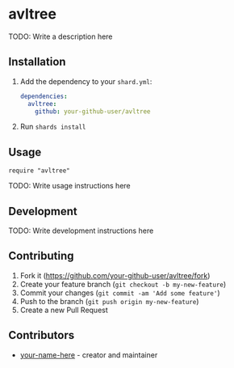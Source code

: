# avltree

TODO: Write a description here

## Installation

1. Add the dependency to your `shard.yml`:

   ```yaml
   dependencies:
     avltree:
       github: your-github-user/avltree
   ```

2. Run `shards install`

## Usage

```crystal
require "avltree"
```

TODO: Write usage instructions here

## Development

TODO: Write development instructions here

## Contributing

1. Fork it (<https://github.com/your-github-user/avltree/fork>)
2. Create your feature branch (`git checkout -b my-new-feature`)
3. Commit your changes (`git commit -am 'Add some feature'`)
4. Push to the branch (`git push origin my-new-feature`)
5. Create a new Pull Request

## Contributors

- [your-name-here](https://github.com/your-github-user) - creator and maintainer
